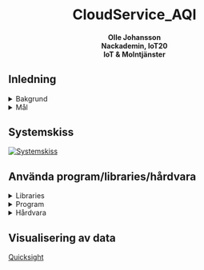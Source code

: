 <center><h1>
    <div>CloudService_AQI</div>
</h1>
    <h4>
        <div>Olle Johansson</div>
        <div>Nackademin, IoT20</div>
        <div>IoT & Molntjänster</div>
    </h3>
</center>

## Inledning
<div>
    <details>
        <summary>Bakgrund</summary>
            Att med hjälp av sensorer övervaka hur luftkvalitén inomhus ser ut över tid, samt nyttja ett API för att utöka insamlad data med mätningar av skadliga partiklar i luften utomhus.
    </details>
</div>

<div>
    <details>
        <summary> Mål </summary>
            Bredda kompetensen genom att testa en molntjänst jag inte använt innan (AWS).
            Få en tydlig överblick på uppmätta luftburna partiklar inom- och utomhus.
    </details>
</div>

## Systemskiss
[![Systemskiss](https://api-data-bucket1.s3.eu-west-1.amazonaws.com/Untitled%20Diagram.jpg?response-content-disposition=inline&X-Amz-Security-Token=IQoJb3JpZ2luX2VjELn%2F%2F%2F%2F%2F%2F%2F%2F%2F%2FwEaCmV1LW5vcnRoLTEiRjBEAiB74UxutZ1qDOAzRoI9wzPWhw0IHSiJ9FpiwjcK%2B7xSkAIgC0u2ijXz9UWycPcMaVbhiAFSAlITnosLaVDyWepwi4sq%2FwIIov%2F%2F%2F%2F%2F%2F%2F%2F%2F%2FARAAGgw1NDM1NjMyNDYyNDEiDAaTueBkZYvSP%2FLpvirTArdvYELR2fgWUgSVu%2FtE%2FJAiZJrwIrD8nxHyLujvkkmYJpV67kmHjZzT%2BTStySTr8i5e%2FXRETwe1UZ7K4q2LIA4HoOBUEIJldhPE0djjm1XXulGppPU%2BqJECVfS%2B5dNyM1AtfWQJ87gaq%2F7Ph1xyuMkPnEHKKlmPv%2B%2F8TSxSulKr2CRfTxlQSFmotZO5lDfvWhRzKSV%2BIqtGcCR6IqekRsRVdsqoalxByYElePVmfh%2B547sD8p3noOMuz9XqE%2BYqFZiRC3aBZgc4LtdFgvVJLAXUg0tB5TILcm1bcar2yki%2BJa5hlqtd9dSOSxpqfjYHwX6dWZPM6XT6I2319XoOvnQzbnDMDpTyBCW%2B2SLTmP4lL%2F3z%2BljHa9S5MMhs%2Fl2529vTh%2BYzOZCN2S2ye6dCdrRDG9qxQhDF0058c%2FNREDbIWGcDYU34qzArnvLmX8b%2BqC%2B19jCvnvGNBjq0AiayQpuTdzsEDnjLt1erx5RhLxOlXQuHmHt9Ef%2BuJRmbDr9kW2GveNXI8NCIUB2KkCfA4sMXXNDKHzpGXbjexrFgdtFBr%2BIQC%2Fjcl5OAlIlGqe92nvgalDc4dQeN0uLRJBT5%2Fvv2Px9jkHgOo8zJ94%2FATzCE99D%2FcwwepX46CWuzJEozemYvufegfG1Xy8X1RS7fuMzRDFayJ1z15v7cIvGmOBvfZKyMhxR%2Fpr6ZO9GatEmlyYpfFFw8yxMgV0h5jgtJ24vBQooNMPKV6Ad56F5quBqv8MafX9jh6gLqa9%2B5H2dxh7bQJraNF6BG3b%2FSZYrsRwYrAKOoxqlQySo2pkxzSgB6msC7Ai%2BaqjgHURRpm13x73nBrGtiiWruLAnPZxD7fpnyZLs53unqZHPa2RDNyjaT&X-Amz-Algorithm=AWS4-HMAC-SHA256&X-Amz-Date=20211217T134634Z&X-Amz-SignedHeaders=host&X-Amz-Expires=604800&X-Amz-Credential=ASIAX5DXE5KQ7JGJ2IWU%2F20211217%2Feu-west-1%2Fs3%2Faws4_request&X-Amz-Signature=87e73747e200129edc9007762a355405f95ac96cd87dbdbc3eb0ee33c9652bb6)](https://api-data-bucket1.s3.eu-west-1.amazonaws.com/Untitled%20Diagram.jpg?response-content-disposition=inline&X-Amz-Security-Token=IQoJb3JpZ2luX2VjELn%2F%2F%2F%2F%2F%2F%2F%2F%2F%2FwEaCmV1LW5vcnRoLTEiRjBEAiB74UxutZ1qDOAzRoI9wzPWhw0IHSiJ9FpiwjcK%2B7xSkAIgC0u2ijXz9UWycPcMaVbhiAFSAlITnosLaVDyWepwi4sq%2FwIIov%2F%2F%2F%2F%2F%2F%2F%2F%2F%2FARAAGgw1NDM1NjMyNDYyNDEiDAaTueBkZYvSP%2FLpvirTArdvYELR2fgWUgSVu%2FtE%2FJAiZJrwIrD8nxHyLujvkkmYJpV67kmHjZzT%2BTStySTr8i5e%2FXRETwe1UZ7K4q2LIA4HoOBUEIJldhPE0djjm1XXulGppPU%2BqJECVfS%2B5dNyM1AtfWQJ87gaq%2F7Ph1xyuMkPnEHKKlmPv%2B%2F8TSxSulKr2CRfTxlQSFmotZO5lDfvWhRzKSV%2BIqtGcCR6IqekRsRVdsqoalxByYElePVmfh%2B547sD8p3noOMuz9XqE%2BYqFZiRC3aBZgc4LtdFgvVJLAXUg0tB5TILcm1bcar2yki%2BJa5hlqtd9dSOSxpqfjYHwX6dWZPM6XT6I2319XoOvnQzbnDMDpTyBCW%2B2SLTmP4lL%2F3z%2BljHa9S5MMhs%2Fl2529vTh%2BYzOZCN2S2ye6dCdrRDG9qxQhDF0058c%2FNREDbIWGcDYU34qzArnvLmX8b%2BqC%2B19jCvnvGNBjq0AiayQpuTdzsEDnjLt1erx5RhLxOlXQuHmHt9Ef%2BuJRmbDr9kW2GveNXI8NCIUB2KkCfA4sMXXNDKHzpGXbjexrFgdtFBr%2BIQC%2Fjcl5OAlIlGqe92nvgalDc4dQeN0uLRJBT5%2Fvv2Px9jkHgOo8zJ94%2FATzCE99D%2FcwwepX46CWuzJEozemYvufegfG1Xy8X1RS7fuMzRDFayJ1z15v7cIvGmOBvfZKyMhxR%2Fpr6ZO9GatEmlyYpfFFw8yxMgV0h5jgtJ24vBQooNMPKV6Ad56F5quBqv8MafX9jh6gLqa9%2B5H2dxh7bQJraNF6BG3b%2FSZYrsRwYrAKOoxqlQySo2pkxzSgB6msC7Ai%2BaqjgHURRpm13x73nBrGtiiWruLAnPZxD7fpnyZLs53unqZHPa2RDNyjaT&X-Amz-Algorithm=AWS4-HMAC-SHA256&X-Amz-Date=20211217T134634Z&X-Amz-SignedHeaders=host&X-Amz-Expires=604800&X-Amz-Credential=ASIAX5DXE5KQ7JGJ2IWU%2F20211217%2Feu-west-1%2Fs3%2Faws4_request&X-Amz-Signature=87e73747e200129edc9007762a355405f95ac96cd87dbdbc3eb0ee33c9652bb6)

## Använda program/libraries/hårdvara

<details>
    <summary> Libraries</summary>
            <blockquote>
                    <div>Adafruit_Unified_Sensor</div>
                    <div>ArduinoBearSSL</div>
                    <div>ArduinoECCX08</div>
                    <div>ArduinoJson</div>
                    <div>DHT_sensor_library</div>
                    <div>RTCZero</div>
                    <div>SparkFun_SGP40_Arduino_Library</div>
                    <div>SPI</div>
                    <div>WiFiNINA</div>
                    <div>Wire</div>
            </blockquote>
    </details>
<details>
    <summary> Program </summary>
        <blockquote>
            <div>VS Code med Arduino-extension</div>
            <div>Node-Red</div>
        </blockquote>
    </details>
<details>
    <summary>Hårdvara</summary>
        <blockquote>
            <div>Arduino MKR WiFi 1010</div>
            <div>Sparkfun SGP40 VOC-sensor</div>
            <div>Adafruit DHT11 sensor</div>
        </blockquote>
    </details>
</details>

## Visualisering av data
[Quicksight](https://eu-west-1.quicksight.aws.amazon.com/sn/start/analyses)